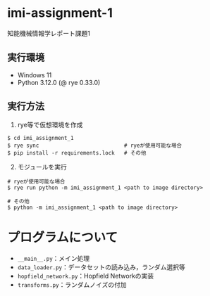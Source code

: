 # imi-assignment-1

知能機械情報学レポート課題1

## 実行環境
- Windows 11
- Python 3.12.0 (@ rye 0.33.0)

## 実行方法
1. rye等で仮想環境を作成
```
$ cd imi_assignment_1
$ rye sync                           # ryeが使用可能な場合
$ pip install -r requirements.lock   # その他
```
2. モジュールを実行
```
# ryeが使用可能な場合
$ rye run python -m imi_assignment_1 <path to image directory>

# その他
$ python -m imi_assignment_1 <path to image directory>
```

# プログラムについて
- `__main__.py`：メイン処理
- `data_loader.py`：データセットの読み込み，ランダム選択等
- `hopfield_network.py`：Hopfield Networkの実装
- `transforms.py`：ランダムノイズの付加